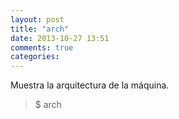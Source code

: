 ```yaml
---
layout: post
title: "arch"
date: 2013-10-27 13:51
comments: true
categories: 
---
```

Muestra la arquitectura de la máquina.

>$ arch

